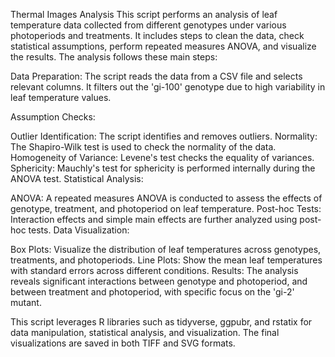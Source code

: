 Thermal Images Analysis
This script performs an analysis of leaf temperature data collected from different genotypes under various photoperiods and treatments. It includes steps to clean the data, check statistical assumptions, perform repeated measures ANOVA, and visualize the results. The analysis follows these main steps:

Data Preparation: The script reads the data from a CSV file and selects relevant columns. It filters out the 'gi-100' genotype due to high variability in leaf temperature values.

Assumption Checks:

Outlier Identification: The script identifies and removes outliers.
Normality: The Shapiro-Wilk test is used to check the normality of the data.
Homogeneity of Variance: Levene's test checks the equality of variances.
Sphericity: Mauchly's test for sphericity is performed internally during the ANOVA test.
Statistical Analysis:

ANOVA: A repeated measures ANOVA is conducted to assess the effects of genotype, treatment, and photoperiod on leaf temperature.
Post-hoc Tests: Interaction effects and simple main effects are further analyzed using post-hoc tests.
Data Visualization:

Box Plots: Visualize the distribution of leaf temperatures across genotypes, treatments, and photoperiods.
Line Plots: Show the mean leaf temperatures with standard errors across different conditions.
Results: The analysis reveals significant interactions between genotype and photoperiod, and between treatment and photoperiod, with specific focus on the 'gi-2' mutant.

This script leverages R libraries such as tidyverse, ggpubr, and rstatix for data manipulation, statistical analysis, and visualization. The final visualizations are saved in both TIFF and SVG formats.






